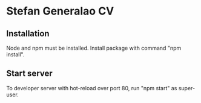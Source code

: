 # Stefan Generalao CV
## Installation
Node and npm must be installed.
Install package with command "npm install".

## Start server
To developer server with hot-reload over port 80, run "npm start" as super-user.
